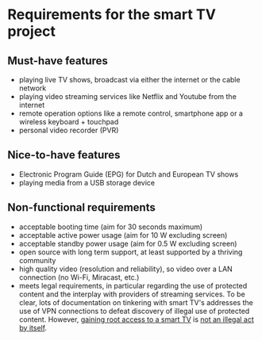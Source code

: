 # Requirements for the smart TV project

## Must-have features

* playing live TV shows, broadcast via either the internet or
the cable network
* playing video streaming services like Netflix and Youtube from the
internet
* remote operation options like a remote control, smartphone app or a
wireless keyboard + touchpad
* personal video recorder (PVR)

## Nice-to-have features

* Electronic Program Guide (EPG) for Dutch and European TV shows
* playing media from a USB storage device

## Non-functional requirements

* acceptable booting time (aim for 30 seconds maximum)
* acceptable active power usage (aim for 10 W excluding screen)
* acceptable standby power usage (aim for 0.5 W excluding screen)
* open source with long term support, at least supported by a
thriving community
* high quality video (resolution and reliability), so video over a LAN connection (no Wi-Fi, Miracast, etc.)
* meets legal requirements, in particular regarding the use of protected content and the interplay with providers of streaming services. To be clear, lots of documentation on tinkering with smart TV's addresses the use of VPN connections to defeat discovery of illegal use of protected content. However, [gaining root access to a smart TV](hacking.md#Rooting) is [not an illegal act by itself](https://en.wikipedia.org/wiki/IOS_jailbreaking#Legality).
